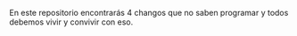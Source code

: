 En este repositorio encontrarás 4 changos que no saben programar y todos debemos vivir y convivir con eso.

